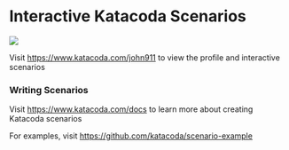 # Interactive Katacoda Scenarios

[![](http://shields.katacoda.com/katacoda/john911/count.svg)](https://www.katacoda.com/john911 "Get your profile on Katacoda.com")

Visit https://www.katacoda.com/john911 to view the profile and interactive scenarios

### Writing Scenarios
Visit https://www.katacoda.com/docs to learn more about creating Katacoda scenarios

For examples, visit https://github.com/katacoda/scenario-example
